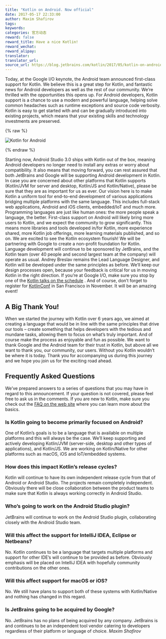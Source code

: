 ```yaml
---
title: "Kotlin on Android. Now official"
date: 2017-05-17 22:33:00
author: Maxim Shafirov
tags:
keywords:
categories: 官方动态
reward: false
reward_title: Have a nice Kotlin!
reward_wechat:
reward_alipay:
translator:
translator_url:
source_url: https://blog.jetbrains.com/kotlin/2017/05/kotlin-on-android-now-official/
---
```


Today, at the Google I/O keynote, the Android team announced first-class support for Kotlin. We believe this is a great step for Kotlin, and fantastic news for Android developers as well as the rest of our community. We’re thrilled with the opportunities this opens up.
For Android developers, Kotlin support is a chance to use a modern and powerful language, helping solve common headaches such as runtime exceptions and source code verbosity. Kotlin is easy to get started with and can be gradually introduced into existing projects, which means that your existing skills and technology investments are preserved.

{% raw %}
<p><img alt="Kotlin for Android" class="aligncenter size-full wp-image-5015" src="https://d3nmt5vlzunoa1.cloudfront.net/kotlin/files/2017/05/android_kotlin.png"/><br/>
<span id="more-5010"></span></p>
{% endraw %}

Starting now, Android Studio 3.0 ships with Kotlin out of the box, meaning Android developers no longer need to install any extras or worry about compatibility. It also means that moving forward, you can rest assured that both JetBrains and Google will be supporting Android development in Kotlin.
In case you are concerned about other platforms that Kotlin supports (Kotlin/JVM for server and desktop, Kotlin/JS and Kotlin/Native), please be sure that they are as important for us as ever. Our vision here is to make Kotlin a uniform tool for end-to-end development of various applications bridging multiple platforms with the same language. This includes full-stack web applications, Android and iOS clients, embedded/IoT and much more.
Programming languages are just like human ones: the more people speak a language, the better. First-class support on Android will likely bring more users to Kotlin, and we expect the community to grow significantly. This means more libraries and tools developed in/for Kotlin, more experience shared, more Kotlin job offerings, more learning materials published, and so on. We are excited to see the Kotlin ecosystem flourish!
We will be partnering with Google to create a non-profit foundation for Kotlin. Language development will continue to be sponsored by JetBrains, and the Kotlin team (over 40 people and second largest team at the company) will operate as usual. Andrey Breslav remains the Lead Language Designer, and Kotlin will be developed under the same principles as before. We’ll keep our design processes open, because your feedback is critical for us in moving Kotlin in the right direction.
If you’re at Google I/O, make sure you stop by one of the  [Kotlin talks on the schedule](https://events.google.com/io/schedule/?section=may-17&gclid=CLuaj9GZ7NMCFY0V0wodvVgI7Q) . And of course, don’t forget to register for  [KotlinConf](https://kotlinconf.com)  in San Francisco in November. It will be an amazing event!
## A Big Thank You!

When we started the journey with Kotlin over 6 years ago, we aimed at creating a language that would be in line with the same principles that drive our tools – create something that helps developers with the tedious and mundane tasks, allowing them to focus on what’s truly important. And of course make the process as enjoyable and fun as possible.
We want to thank Google and the Android team for their trust in Kotlin, but above all we want to thank you, our community, our users. Without you Kotlin wouldn’t be where it is today. Thank you for accompanying us during this journey and we hope you join us for the exciting road ahead.
## Frequently Asked Questions

We’ve prepared answers to a series of questions that you may have in regard to this announcement. If your question is not covered, please feel free to ask us in the comments. If you are new to Kotlin, make sure you check out the  [FAQ on the web site](https://kotlinlang.org/docs/reference/faq.html)  where you can learn more about the basics.
### Is Kotlin going to become primarily focused on Android?

One of Kotlin’s goals is to be a language that is available on multiple platforms and this will always be the case. We’ll keep supporting and actively developing Kotlin/JVM (server-side, desktop and other types of applications), and Kotlin/JS. We are working on Kotlin/Native for other platforms such as macOS, iOS and IoT/embedded systems.
### How does this impact Kotlin’s release cycles?

Kotlin will continue to have its own independent release cycle from that of Android or Android Studio. The projects remain completely independent. Obviously there will be close collaboration between the product teams to make sure that Kotlin is always working correctly in Android Studio.
### Who’s going to work on the Android Studio plugin?

JetBrains will continue to work on the Android Studio plugin, collaborating closely with the Android Studio team.
### Will this affect the support for IntelliJ IDEA, Eclipse or Netbeans?

No. Kotlin continues to be a language that targets multiple platforms and support for other IDE’s will continue to be provided as before. Obviously emphasis will be placed on IntelliJ IDEA with hopefully community contributions on the other ones.
### Will this affect support for macOS or iOS?

No. We still have plans to support both of these systems with Kotlin/Native and nothing has changed in this regard.
### Is JetBrains going to be acquired by Google?

No. JetBrains has no plans of being acquired by any company. JetBrains is and continues to be an independent tool vendor catering to developers regardless of their platform or language of choice.
<em>Maxim Shafirov</em>
